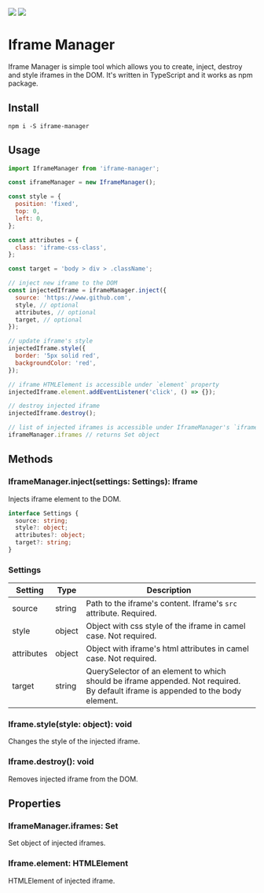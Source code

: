 [![](https://badgen.net/npm/v/iframe-manager)](https://www.npmjs.com/package/iframe-manager)
[![](https://badgen.net/bundlephobia/minzip/iframe-manager)](https://bundlephobia.com/result?p=iframe-manager@1.0.0)

# Iframe Manager

Iframe Manager is simple tool which allows you to create, inject, destroy and style iframes in the DOM. It's written in TypeScript and it works as npm package.

## Install
```
npm i -S iframe-manager
```

## Usage
```js
import IframeManager from 'iframe-manager';

const iframeManager = new IframeManager();

const style = {
  position: 'fixed',
  top: 0,
  left: 0,
};

const attributes = {
  class: 'iframe-css-class',
};

const target = 'body > div > .className';

// inject new iframe to the DOM
const injectedIframe = iframeManager.inject({
  source: 'https://www.github.com',
  style, // optional
  attributes, // optional
  target, // optional
});

// update iframe's style
injectedIframe.style({
  border: '5px solid red',
  backgroundColor: 'red',
});

// iframe HTMLElement is accessible under `element` property
injectedIframe.element.addEventListener('click', () => {});

// destroy injected iframe
injectedIframe.destroy();

// list of injected iframes is accessible under IframeManager's `iframes` property
iframeManager.iframes // returns Set object
```

## Methods
### IframeManager.inject(settings: Settings): Iframe
Injects iframe element to the DOM.
```ts
interface Settings {
  source: string;
  style?: object;
  attributes?: object;
  target?: string;
}
```
### Settings
Setting | Type | Description
------ | ---- | ----
source | string | Path to the iframe's content. Iframe's `src` attribute. Required.
style | object | Object with css style of the iframe in camel case. Not required.
attributes | object | Object with iframe's html attributes in camel case. Not required.
target | string | QuerySelector of an element to which should be iframe appended. Not required. By default iframe is appended to the body element.

### Iframe.style(style: object): void
Changes the style of the injected iframe.

### Iframe.destroy(): void
Removes injected iframe from the DOM.

## Properties
### IframeManager.iframes: Set
Set object of injected iframes.

### Iframe.element: HTMLElement
HTMLElement of injected iframe.
